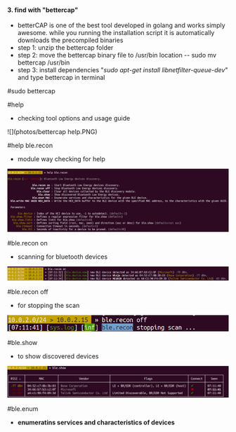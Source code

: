 #### 3. find with "bettercap"
      
   - betterCAP is one of the best tool developed in golang and works simply awesome. while you running the installation script it is automatically downloads the precompiled binaries 
   - step 1: unzip the bettercap folder
   - step 2: move the bettercap binary file to /usr/bin location -- sudo mv bettercap /usr/bin
   - step 3: install dependencies "*sudo apt-get install libnetfilter-queue-dev*" and type bettercap in terminal 
   
   #sudo bettercap 
   
   #help
   
   - checking tool options and usage guide
   
   ![](photos/bettercap help.PNG)
   
   #help ble.recon
   
   - module way checking for help
   
   ![](photos/bettedcaphelpmodule.PNG)
   
   #ble.recon on
   
   - scanning for bluetooth devices
   
   ![](photos/bettercaprecon-on.PNG)
   
   #ble.recon off
   
   - for stopping the scan 
   
   ![](photos/bettercaprecon-off.PNG)
   
   #ble.show
   
   - to show discovered devices
   
   ![](photos/bettercaplisting.PNG)
   
   #ble.enum <B Addr>
   
   - enumeratins services and characteristics of devices
   
   ![]()
